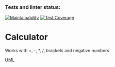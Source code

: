### Tests and linter status:
[![Maintainability](https://api.codeclimate.com/v1/badges/8b2563e37190dd8e9ce4/maintainability)](https://codeclimate.com/github/alexeiak/calculator/maintainability)
[![Test Coverage](https://api.codeclimate.com/v1/badges/8b2563e37190dd8e9ce4/test_coverage)](https://codeclimate.com/github/alexeiak/calculator/test_coverage)

# Calculator
Works with +, -, *, /, brackets and negative numbers.

[UML](https://viewer.diagrams.net/index.html?tags=%7B%7D&highlight=0000ff&edit=_blank&layers=1&nav=1&title=Calculator#Uhttps%3A%2F%2Fdrive.google.com%2Fuc%3Fid%3D1IqSrRbjf-rto4UIeyRIDNOSnC37hDSPm%26export%3Ddownload)

